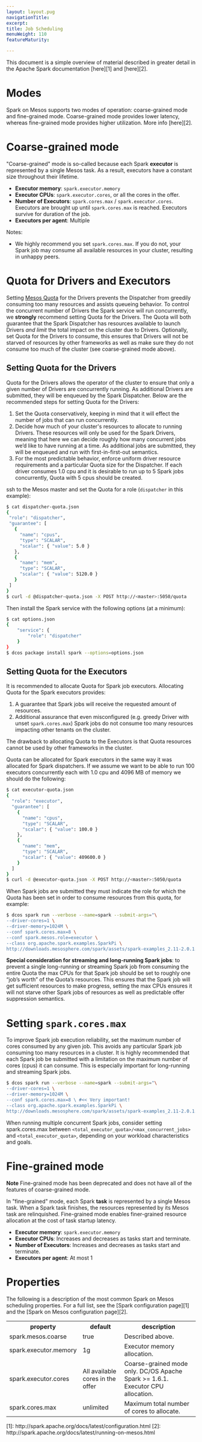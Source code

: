 ```yaml
---
layout: layout.pug
navigationTitle: 
excerpt:
title: Job Scheduling
menuWeight: 110
featureMaturity:

---
```


This document is a simple overview of material described in greater detail in the Apache Spark documentation [here][1]
and [here][2].

# Modes

Spark on Mesos supports two modes of operation: coarse-grained mode and fine-grained mode. Coarse-grained mode
provides lower latency, whereas fine-grained mode provides higher utilization. More info [here][2].

# Coarse-grained mode

"Coarse-grained" mode is so-called because each Spark **executor** is represented by a single Mesos task. As a result,
executors have a constant size throughout their lifetime.

*   **Executor memory**: `spark.executor.memory`
*   **Executor CPUs**: `spark.executor.cores`, or all the cores in the offer.
*   **Number of Executors**: `spark.cores.max` / `spark.executor.cores`. Executors are brought up until
    `spark.cores.max` is reached. Executors survive for duration of the job.
*   **Executors per agent**: Multiple

Notes:

*   We highly recommend you set `spark.cores.max`. If you do not, your Spark job may consume all available resources in
    your cluster, resulting in unhappy peers.

# Quota for Drivers and Executors

Setting [Mesos Quota](http://mesos.apache.org/documentation/latest/quota/) for the Drivers prevents the Dispatcher from
greedily consuming too many resources and assists queueing behavior. To control the concurrent number of Drivers the
Spark service will run concurrently, we **strongly** recommend setting Quota for the Drivers. The Quota will both
guarantee that the Spark Dispatcher has resources available to launch Drivers _and limit_ the total impact on the
cluster due to Drivers.  Optionally, set Quota for the Drivers to consume, this ensures that Drivers will not be starved
of resources by other frameworks as well as make sure they do not consume too much of the cluster (see coarse-grained
mode above).

## Setting Quota for the Drivers

Quota for the Drivers allows the operator of the cluster to ensure that only a given number of Drivers are concurrently
running. As additional Drivers are submitted, they will be enqueued by the Spark Dispatcher. Below are the recommended
steps for setting Quota for the Drivers:
1.  Set the Quota conservatively, keeping in mind that it will effect the number of jobs that can run concurrently.
1.  Decide how much of your cluster's resources to allocate to running Drivers. These resources will only be used for
    the Spark Drivers, meaning that here we can decide roughly how many concurrent jobs we’d like to have running at a
    time. As additional jobs are submitted, they will be enqueued and run with first-in-first-out semantics.
1.  For the most predictable behavior, enforce uniform driver resource requirements and a particular Quota size for the
    Dispatcher.  If each driver consumes 1.0 cpu and it is desirable to run up to 5 Spark jobs concurrently, Quota with
    5 cpus should be created.
        
ssh to the Mesos master and set the Quota for a role (`dispatcher` in this example):

```bash
$ cat dispatcher-quota.json
{
 "role": "dispatcher",
 "guarantee": [
   {
     "name": "cpus",
     "type": "SCALAR",
     "scalar": { "value": 5.0 }
   },
   {
     "name": "mem",
     "type": "SCALAR",
     "scalar": { "value": 5120.0 }
   }
 ]
}
$ curl -d @dispatcher-quota.json -X POST http://<master>:5050/quota
```

Then install the Spark service with the following options (at a minimum):

```bash
$ cat options.json
{
    "service": {
        "role": "dispatcher"
    }
}
$ dcos package install spark --options=options.json
```

## Setting Quota for the Executors
        
It is recommended to allocate Quota for Spark job executors.  Allocating Quota for the Spark executors provides:
1.  A guarantee that Spark jobs will receive the requested amount of resources.
1.  Additional assurance that even misconfigured (e.g. greedy Driver with unset `spark.cores.max`) Spark jobs do not consume
    too many resources impacting other tenants on the cluster.

The drawback to allocating Quota to the Executors is that Quota resources cannot be used by other frameworks in the
cluster.

Quota can be allocated for Spark executors in the same way it was allocated for Spark dispatchers.  If we assume we want
to be able to run 100 executors concurrently each with 1.0 cpu and 4096 MB of memory we should do the following:

```bash
$ cat executor-quota.json
{
  "role": "executor",
  "guarantee": [
    {
      "name": "cpus",
      "type": "SCALAR",
      "scalar": { "value": 100.0 }
    },
    {
      "name": "mem",
      "type": "SCALAR",
      "scalar": { "value": 409600.0 }
    }
  ]
}
$ curl -d @executor-quota.json -X POST http://<master>:5050/quota

```

When Spark jobs are submitted they must indicate the role for which the Quota has been set in order to consume resources
from this quota, for example:

```bash
$ dcos spark run --verbose --name=spark --submit-args="\
--driver-cores=1 \
--driver-memory=1024M \
--conf spark.cores.max=8 \
--conf spark.mesos.role=executor \
--class org.apache.spark.examples.SparkPi \
http://downloads.mesosphere.com/spark/assets/spark-examples_2.11-2.0.1.jar 3000"

```

**Special consideration for streaming and long-running Spark jobs**: to prevent a single long-running or streaming Spark
job from consuming the entire Quota the max CPUs for that Spark job should be set to roughly one “job’s worth” of the
Quota’s resources. This ensures that the Spark job will get sufficient resources to make progress, setting the max CPUs
ensures it will not starve other Spark jobs of resources as well as predictable offer suppression semantics.

# Setting `spark.cores.max`

To improve Spark job execution reliability, set the maximum number of cores consumed by any given job.  This avoids
any particular Spark job consuming too many resources in a cluster.  It is highly recommended that each Spark job be
submitted with a limitation on the maximum number of cores (cpus) it can consume. This is especially important for
long-running and streaming Spark jobs. 

```bash
$ dcos spark run --verbose --name=spark --submit-args="\
--driver-cores=1 \
--driver-memory=1024M \
--conf spark.cores.max=8 \ #<< Very important!
--class org.apache.spark.examples.SparkPi \
http://downloads.mesosphere.com/spark/assets/spark-examples_2.11-2.0.1.jar 3000"
```

When running multiple concurrent Spark jobs, consider setting spark.cores.max between
`<total_executor_quota>/<max_concurrent_jobs>` and `<total_executor_quota>`, depending on your workload characteristics
and goals.

# Fine-grained mode

**Note** Fine-grained mode has been deprecated and does not have all of the features of coarse-grained mode.

In "fine-grained" mode, each Spark **task** is represented by a single Mesos task. When a Spark task finishes, the
resources represented by its Mesos task are relinquished. Fine-grained mode enables finer-grained resource allocation at
the cost of task startup latency.

*   **Executor memory**: `spark.executor.memory`
*   **Executor CPUs**: Increases and decreases as tasks start and terminate.
*   **Number of Executors**: Increases and decreases as tasks start and terminate.
*   **Executors per agent**: At most 1

# Properties

The following is a description of the most common Spark on Mesos scheduling properties. For a full list, see the [Spark
configuration page][1] and the [Spark on Mesos configuration page][2].

<table class="table">
<tr>
<th>property</th>
<th>default</th>
<th>description</th>
</tr>
	
<tr>
<td>spark.mesos.coarse</td>
<td>true</td>
<td>Described above.</td>
</tr>

<tr>
<td>spark.executor.memory</td>
<td>1g</td>
<td>Executor memory allocation.</td>
</tr>

<tr>
<td>spark.executor.cores</td>
<td>All available cores in the offer</td>
<td>Coarse-grained mode only. DC/OS Apache Spark >= 1.6.1. Executor CPU allocation.</td>
</tr>

<tr>
<td>spark.cores.max</td>
<td>unlimited</td>
<td>Maximum total number of cores to allocate.</td>
</tr>
</table>
 [1]: http://spark.apache.org/docs/latest/configuration.html
 [2]: http://spark.apache.org/docs/latest/running-on-mesos.html
